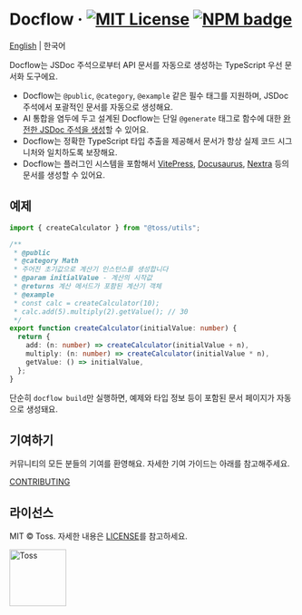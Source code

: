 # Docflow &middot; [![MIT License](https://img.shields.io/badge/license-MIT-blue.svg)](https://github.com/toss/docflow/blob/main/LICENSE) [![NPM badge](https://img.shields.io/npm/v/docflow?logo=npm)](https://www.npmjs.com/package/docflow)

[English](https://github.com/toss/docflow/blob/main/README.md) | 한국어

Docflow는 JSDoc 주석으로부터 API 문서를 자동으로 생성하는 TypeScript 우선 문서화 도구에요.

- Docflow는 `@public`, `@category`, `@example` 같은 필수 태그를 지원하며, JSDoc 주석에서 포괄적인 문서를 자동으로 생성해요.
- AI 통합을 염두에 두고 설계된 Docflow는 단일 `@generate` 태그로 함수에 대한 [완전한 JSDoc 주석을 생성](https://docflow.slash.page/ko/command/generate.html)할 수 있어요.
- Docflow는 정확한 TypeScript 타입 추출을 제공해서 문서가 항상 실제 코드 시그니처와 일치하도록 보장해요.
- Docflow는 플러그인 시스템을 포함해서 [VitePress](https://vitepress.dev/), [Docusaurus](https://docusaurus.io/), [Nextra](https://nextra.site/) 등의 문서를 생성할 수 있어요.

## 예제

```typescript
import { createCalculator } from "@toss/utils";

/**
 * @public
 * @category Math
 * 주어진 초기값으로 계산기 인스턴스를 생성합니다
 * @param initialValue - 계산의 시작값
 * @returns 계산 메서드가 포함된 계산기 객체
 * @example
 * const calc = createCalculator(10);
 * calc.add(5).multiply(2).getValue(); // 30
 */
export function createCalculator(initialValue: number) {
  return {
    add: (n: number) => createCalculator(initialValue + n),
    multiply: (n: number) => createCalculator(initialValue * n),
    getValue: () => initialValue,
  };
}
```

단순히 `docflow build`만 실행하면, 예제와 타입 정보 등이 포함된 문서 페이지가 자동으로 생성돼요.

## 기여하기

커뮤니티의 모든 분들의 기여를 환영해요. 자세한 기여 가이드는 아래를 참고해주세요.

[CONTRIBUTING](https://github.com/toss/docflow/blob/main/.github/CONTRIBUTING.md)

## 라이선스

MIT © Toss. 자세한 내용은 [LICENSE](./LICENSE)를 참고하세요.

<a title="Toss" href="https://toss.im">
  <picture>
    <source media="(prefers-color-scheme: dark)" srcset="https://static.toss.im/logos/png/4x/logo-toss-reverse.png">
    <img alt="Toss" src="https://static.toss.im/logos/png/4x/logo-toss.png" width="100">
  </picture>
</a>
